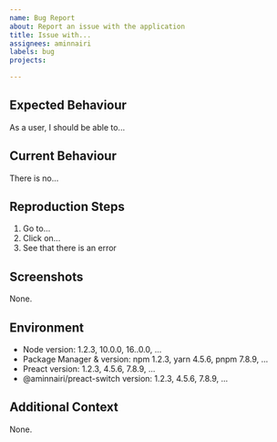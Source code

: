 ```yaml
---
name: Bug Report
about: Report an issue with the application
title: Issue with...
assignees: aminnairi
labels: bug
projects: 

---
```


## Expected Behaviour

As a user, I should be able to...

## Current Behaviour

There is no...

## Reproduction Steps

1. Go to...
2. Click on...
3. See that there is an error

## Screenshots

None.

## Environment

- Node version: 1.2.3, 10.0.0, 16..0.0, ...
- Package Manager & version: npm 1.2.3, yarn 4.5.6, pnpm 7.8.9, ...
- Preact version: 1.2.3, 4.5.6, 7.8.9, ...
- @aminnairi/preact-switch version: 1.2.3, 4.5.6, 7.8.9, ...

## Additional Context

None.
